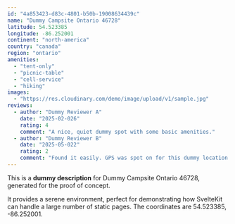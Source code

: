```yaml
---
id: "4a853423-d83c-4801-b50b-19008634439c"
name: "Dummy Campsite Ontario 46728"
latitude: 54.523385
longitude: -86.252001
continent: "north-america"
country: "canada"
region: "ontario"
amenities:
  - "tent-only"
  - "picnic-table"
  - "cell-service"
  - "hiking"
images:
  - "https://res.cloudinary.com/demo/image/upload/v1/sample.jpg"
reviews:
  - author: "Dummy Reviewer A"
    date: "2025-02-026"
    rating: 4
    comment: "A nice, quiet dummy spot with some basic amenities."
  - author: "Dummy Reviewer B"
    date: "2025-05-022"
    rating: 2
    comment: "Found it easily. GPS was spot on for this dummy location."
---
```


This is a **dummy description** for Dummy Campsite Ontario 46728, generated for the proof of concept.

It provides a serene environment, perfect for demonstrating how SvelteKit can handle a large number of static pages. The coordinates are 54.523385, -86.252001.
